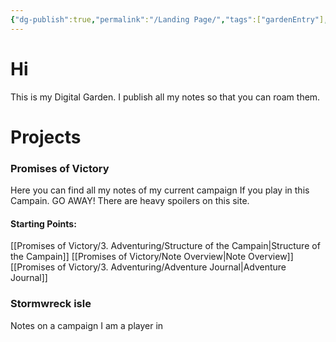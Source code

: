 ```yaml
---
{"dg-publish":true,"permalink":"/Landing Page/","tags":["gardenEntry"],"noteIcon":""}
---
```



# Hi
This is my Digital Garden. I publish all my notes so that you can roam them.

# Projects

### Promises of Victory
Here you can find all my notes of my current campaign 
If you play in this Campain. GO AWAY! There are heavy spoilers on this site.
#### Starting Points:
[[Promises of Victory/3. Adventuring/Structure of the Campain\|Structure of the Campain]]
[[Promises of Victory/Note Overview\|Note Overview]] 
[[Promises of Victory/3. Adventuring/Adventure Journal\|Adventure Journal]]

### Stormwreck isle
Notes on a campaign I am a player in 

